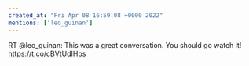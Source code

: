```yaml
---
created_at: "Fri Apr 08 16:59:08 +0000 2022"
mentions: ['leo_guinan']
---
```


RT @leo_guinan: This was a great conversation.  You should go watch it! https://t.co/cBVtUdIHbs
